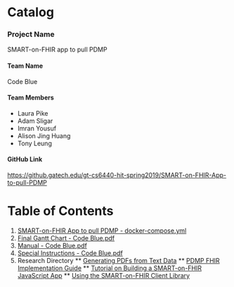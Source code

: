 # Catalog

### Project Name
SMART-on-FHIR app to pull PDMP

#### Team Name
Code Blue

#### Team Members
- Laura Pike
- Adam Sligar
- Imran Yousuf
- Alison Jing Huang
- Tony Leung

#### GitHub Link
https://github.gatech.edu/gt-cs6440-hit-spring2019/SMART-on-FHIR-App-to-pull-PDMP

# Table of Contents
1.  [SMART-on-FHIR App to pull PDMP - docker-compose.yml](https://github.gatech.edu/gt-cs6440-hit-spring2019/SMART-on-FHIR-App-to-pull-PDMP/blob/master/docker-compose.yml)
2.  [Final Gantt Chart - Code Blue.pdf](https://github.gatech.edu/gt-cs6440-hit-spring2019/SMART-on-FHIR-App-to-pull-PDMP/blob/master/Final%20Delivery/Final%20Gantt%20Chart%20-%20Code%20Blue.pdf)
3.  [Manual - Code Blue.pdf](https://github.gatech.edu/gt-cs6440-hit-spring2019/SMART-on-FHIR-App-to-pull-PDMP/blob/master/Final%20Delivery/Manual%20-%20Code%20Blue.pdf)
4. [Special Instructions - Code Blue.pdf](https://github.gatech.edu/gt-cs6440-hit-spring2019/SMART-on-FHIR-App-to-pull-PDMP/blob/master/Final%20Delivery/Special%20Instructions%20-%20Code%20Blue.pdf)
5. Research Directory
** [Generating PDFs from Text Data](https://github.gatech.edu/gt-cs6440-hit-spring2019/SMART-on-FHIR-App-to-pull-PDMP/blob/master/Final%20Delivery/Research/Generating%20PDFs%20from%20Text%20Data.pdf)
** [PDMP FHIR Implementation Guide](https://github.gatech.edu/gt-cs6440-hit-spring2019/SMART-on-FHIR-App-to-pull-PDMP/blob/master/Final%20Delivery/Research/PDMP%20FHIR%20Implementation%20Guide.pdf)
** [Tutorial on Building a SMART-on-FHIR JavaScript App](https://github.gatech.edu/gt-cs6440-hit-spring2019/SMART-on-FHIR-App-to-pull-PDMP/blob/master/Final%20Delivery/Research/Tutorial%20on%20Building%20a%20SMART-on-FHIR%20Javascript%20App.pdf)
** [Using the SMART-on-FHIR Client Library](https://github.gatech.edu/gt-cs6440-hit-spring2019/SMART-on-FHIR-App-to-pull-PDMP/blob/master/Final%20Delivery/Research/Using%20the%20SMART-on-FHIR%20Client%20Library.pdf)
